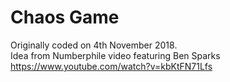 # Chaos Game
Originally coded on 4th November 2018.\
Idea from Numberphile video featuring Ben Sparks https://www.youtube.com/watch?v=kbKtFN71Lfs
